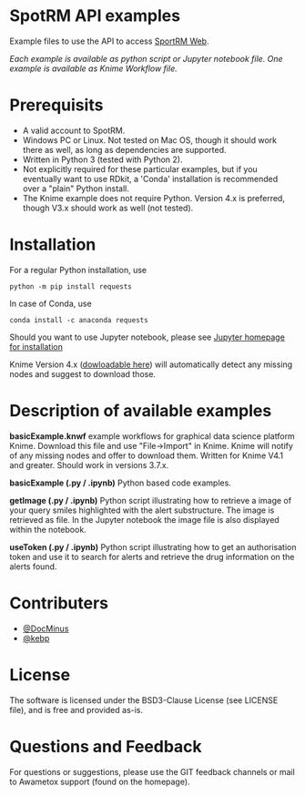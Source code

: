 # SpotRM API examples
Example files to use the API to access [SportRM Web](https://spotrm.com/).

*Each example is available as python script or Jupyter notebook file.*
*One example is available as Knime Workflow file.*

# Prerequisits
* A valid account to SpotRM.
* Windows PC or Linux. Not tested on Mac OS, though it should work there as well, as long as dependencies are supported.
* Written in Python 3 (tested with Python 2). 
* Not explicitly required for these particular examples, but if you eventually want to use RDkit, a 'Conda' installation is recommended over a "plain" Python install.
* The Knime example does not require Python. Version 4.x is preferred, though V3.x should work as well (not tested).

# Installation
For a regular Python installation, use
```
python -m pip install requests
```

In case of Conda, use 
```
conda install -c anaconda requests
```

Should you want to use Jupyter notebook, please see [Jupyter homepage for installation](https://jupyter.org/install)


Knime Version 4.x ([dowloadable here](https://www.knime.com/downloads/download-knime)) will automatically detect any missing nodes and suggest to download those.

# Description of available examples
**basicExample.knwf** example workflows for graphical data science platform Knime.
Download this file and use "File->Import" in Knime. Knime will notify of any missing nodes and offer to download them. Written for Knime V4.1 and greater. Should work in versions 3.7.x.

**basicExample (.py / .ipynb)** Python based code examples.

**getImage (.py / .ipynb)** Python script illustrating how to retrieve a image of your
query smiles highlighted with the alert substructure. The image is retrieved as file. In the Jupyter notebook the image file is also displayed within the notebook.

**useToken (.py / .ipynb)** Python script illustrating how to get an authorisation token
and use it to search for alerts and retrieve the drug information on the alerts
found.

# Contributers
* [@DocMinus](https://www.github.com/DocMinus)
* [@kebp](https://www.github.com/kebp)

# License
The software is licensed under the BSD3-Clause License (see LICENSE file), and is free and provided as-is.

# Questions and Feedback
For questions or suggestions, please use the GIT feedback channels or mail to Awametox support (found on the homepage).

